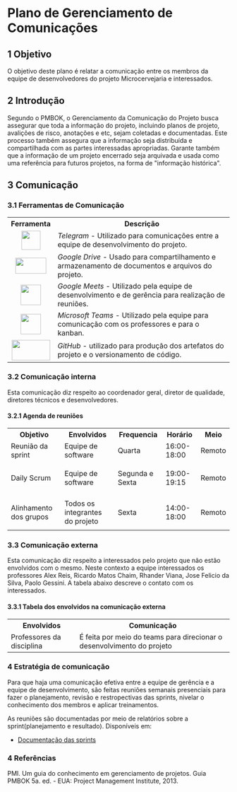 # Plano de Gerenciamento de Comunicações

## 1 Objetivo

O objetivo deste plano é relatar a comunicação entre os membros da equipe de desenvolvedores do projeto Microcervejaria e interessados.

## 2 Introdução

Segundo o PMBOK, o Gerenciamento da Comunicação do Projeto busca assegurar que toda a informação do projeto, incluindo planos
de projeto, avalições de risco, anotações e etc, sejam coletadas e documentadas. Este processo também assegura
que a informação seja distribuída e compartilhada com as partes interessadas apropriadas. Garante também que a
informação de um projeto encerrado seja arquivada e usada como uma referência para futuros projetos, na forma de
"informação histórica".

## 3 Comunicação

### 3.1 Ferramentas de Comunicação

<table>
  <tr>
    <th>Ferramenta</th>
    <th>Descrição</th>
  </tr>
  <tr>
    <td align="center"><img src="https://i.imgur.com/MbZSwsa.png" width="43" height="43"</td> 
    <td><i>Telegram</i> - Utilizado para comunicações entre a equipe de desenvolvimento do projeto.</td>
  </tr>
  <tr>
    <td align="center"><img src="https://i.imgur.com/uuumMYH.png" width="70" height="36"</td>
    <td><i>Google Drive</i> - Usado para compartilhamento e armazenamento de documentos e arquivos do projeto.</td>
  </tr>
  <tr>
    <td align="center"><img src="https://i.imgur.com/Pa3wxIu.png" width="46" height="46"</td>
    <td><i>Google Meets</i> - Utilizado pela equipe de desenvolvimento e de gerência para realização de reuniões.</td>
  </tr>
  <tr>
    <td align="center"><img src="https://i.imgur.com/dEVmgZI.png" width="46" height="46"</td>
    <td><i>Microsoft Teams</i> - Utilizado pela equipe para comunicação com os professores e para o kanban.</td>
  </tr>
    <tr>
    <td align="center"><img src="https://i.imgur.com/Ft3ePbi.png" width="87" height="46"</td>
    <td><i>GitHub</i> - utilizado para produção dos artefatos do projeto e o versionamento de código.</td>
  </tr>
</table>

### 3.2 Comunicação interna

Esta comunicação diz respeito ao coordenador geral, diretor de qualidade, diretores técnicos e desenvolvedores.

#### 3.2.1 Agenda de reuniões

<table>
  <tr>
    <th>Objetivo</th>
    <th>Envolvidos</th>
    <th>Frequencia</th>
    <th>Horário</th>
    <th>Meio</th>
  </tr>
  <tr>
    <td>Reunião da sprint</td>
    <td>Equipe de software</td>
    <td>Quarta</td>
    <td>16:00-18:00</td>
    <td>Remoto</td>
  </tr>
    <tr>
    <td>Daily Scrum</td>
    <td>Equipe de software</td>
    <td>Segunda e Sexta</td>
    <td><p>19:00-19:15</p></td>
    <td><p>Remoto</p></td>
  </tr>
  <tr>
    <td>Alinhamento dos grupos</td>
    <td>Todos os integrantes do projeto</td>
    <td>Sexta</td>
    <td><p>14:00-18:00</p></td>
    <td>Remoto</td>
  </tr>
</table>

### 3.3 Comunicação externa

Esta comunicação diz respeito a interessados pelo projeto que não estão envolvidos com o mesmo. Neste contexto a equipe interessados os professores Alex Reis, Ricardo Matos Chaim, Rhander Viana, Jose Felicio da Silva, Paolo Gessini. A tabela abaixo descreve o contato com os interessados.

#### 3.3.1 Tabela dos envolvidos na comunicação externa

<table>
  <tr>
    <th>Envolvidos</th>
    <th>Comunicação</th>
  </tr>
  <tr>
    <td>Professores da disciplina</td>
    <td>É feita por meio do teams para direcionar o desenvolvimento do projeto</td>
  </tr>
</table>

### 4 Estratégia de comunicação

Para que haja uma comunicação efetiva entre a equipe de gerência e a equipe de desenvolvimento, são feitas reuniões semanais presenciais para fazer o planejamento, revisão e restropectivas das sprints, nivelar o conhecimento dos membros e aplicar treinamentos.

As reuniões são documentadas por meio de relatórios sobre a sprint(planejamento e resultado).
Disponíveis em:

- [Documentação das sprints](caminho_indice_sprints)

### 4 Referências

PMI. Um guia do conhecimento em gerenciamento de projetos. Guia PMBOK 5a. ed. - EUA: Project Management Institute, 2013.
